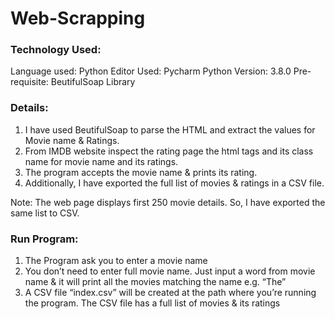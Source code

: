 # Web-Scrapping

### Technology Used:
  Language used: Python
  Editor Used: Pycharm
  Python Version: 3.8.0
  Pre-requisite: BeutifulSoap Library
  
### Details:
  1) I have used BeutifulSoap to parse the HTML and extract the values for Movie name & Ratings.
  2) From IMDB website inspect the rating page the html tags and its class name for movie name and its ratings.
  3) The program accepts the movie name & prints its rating.
  4) Additionally, I have exported the full list of movies & ratings in a CSV file.
  
Note: The web page displays first 250 movie details. So, I have exported the same list to CSV.

### Run Program:
  1) The Program ask you to enter a movie name
  2) You don’t need to enter full movie name. Just input a word from movie name & it will print all the movies matching the name e.g. “The”
  3) A CSV file “index.csv” will be created at the path where you’re running the program.
  The CSV file has a full list of movies & its ratings

